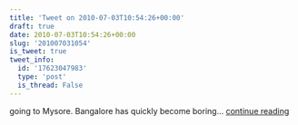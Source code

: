 ```yaml
---
title: 'Tweet on 2010-07-03T10:54:26+00:00'
draft: true
date: 2010-07-03T10:54:26+00:00
slug: '201007031054'
is_tweet: true
tweet_info:
  id: '17623047983'
  type: 'post'
  is_thread: False
---
```




going to Mysore. Bangalore has quickly become boring... [continue reading](https://x.com/sytelus/status/17623047983)
